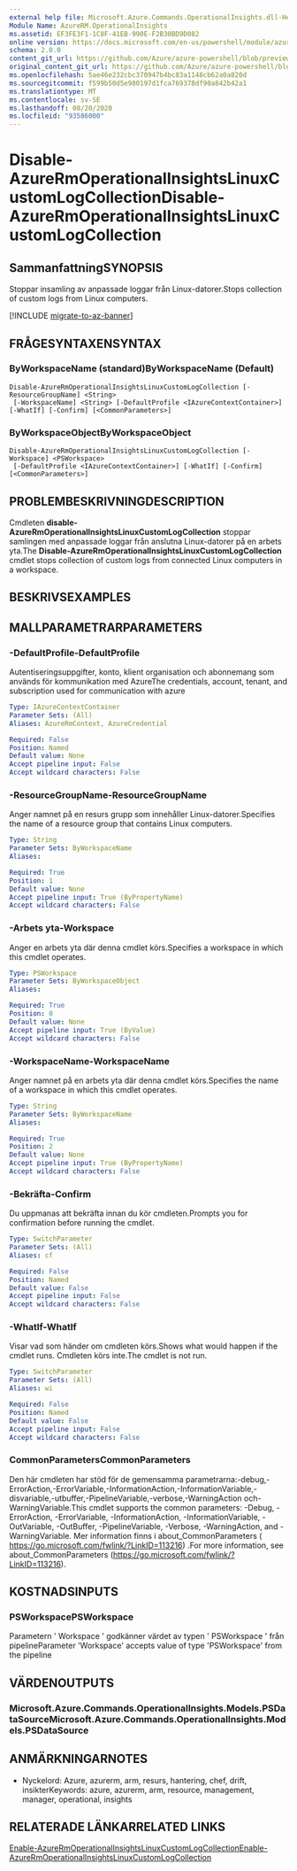 ```yaml
---
external help file: Microsoft.Azure.Commands.OperationalInsights.dll-Help.xml
Module Name: AzureRM.OperationalInsights
ms.assetid: EF3FE3F1-1C8F-41EB-990E-F2B30BD9D082
online version: https://docs.microsoft.com/en-us/powershell/module/azurerm.operationalinsights/disable-azurermoperationalinsightslinuxcustomlogcollection
schema: 2.0.0
content_git_url: https://github.com/Azure/azure-powershell/blob/preview/src/ResourceManager/OperationalInsights/Commands.OperationalInsights/help/Disable-AzureRmOperationalInsightsLinuxCustomLogCollection.md
original_content_git_url: https://github.com/Azure/azure-powershell/blob/preview/src/ResourceManager/OperationalInsights/Commands.OperationalInsights/help/Disable-AzureRmOperationalInsightsLinuxCustomLogCollection.md
ms.openlocfilehash: 5ae46e232cbc370947b4bc83a1148cb62a0a820d
ms.sourcegitcommit: f599b50d5e980197d1fca769378df90a842b42a1
ms.translationtype: MT
ms.contentlocale: sv-SE
ms.lasthandoff: 08/20/2020
ms.locfileid: "93586000"
---
```

# <span data-ttu-id="18d31-101">Disable-AzureRmOperationalInsightsLinuxCustomLogCollection</span><span class="sxs-lookup"><span data-stu-id="18d31-101">Disable-AzureRmOperationalInsightsLinuxCustomLogCollection</span></span>

## <span data-ttu-id="18d31-102">Sammanfattning</span><span class="sxs-lookup"><span data-stu-id="18d31-102">SYNOPSIS</span></span>
<span data-ttu-id="18d31-103">Stoppar insamling av anpassade loggar från Linux-datorer.</span><span class="sxs-lookup"><span data-stu-id="18d31-103">Stops collection of custom logs from Linux computers.</span></span>

[!INCLUDE [migrate-to-az-banner](../../includes/migrate-to-az-banner.md)]

## <span data-ttu-id="18d31-104">FRÅGESYNTAXEN</span><span class="sxs-lookup"><span data-stu-id="18d31-104">SYNTAX</span></span>

### <span data-ttu-id="18d31-105">ByWorkspaceName (standard)</span><span class="sxs-lookup"><span data-stu-id="18d31-105">ByWorkspaceName (Default)</span></span>
```
Disable-AzureRmOperationalInsightsLinuxCustomLogCollection [-ResourceGroupName] <String>
 [-WorkspaceName] <String> [-DefaultProfile <IAzureContextContainer>] [-WhatIf] [-Confirm] [<CommonParameters>]
```

### <span data-ttu-id="18d31-106">ByWorkspaceObject</span><span class="sxs-lookup"><span data-stu-id="18d31-106">ByWorkspaceObject</span></span>
```
Disable-AzureRmOperationalInsightsLinuxCustomLogCollection [-Workspace] <PSWorkspace>
 [-DefaultProfile <IAzureContextContainer>] [-WhatIf] [-Confirm] [<CommonParameters>]
```

## <span data-ttu-id="18d31-107">PROBLEMBESKRIVNING</span><span class="sxs-lookup"><span data-stu-id="18d31-107">DESCRIPTION</span></span>
<span data-ttu-id="18d31-108">Cmdleten **disable-AzureRmOperationalInsightsLinuxCustomLogCollection** stoppar samlingen med anpassade loggar från anslutna Linux-datorer på en arbets yta.</span><span class="sxs-lookup"><span data-stu-id="18d31-108">The **Disable-AzureRmOperationalInsightsLinuxCustomLogCollection** cmdlet stops collection of custom logs from connected Linux computers in a workspace.</span></span>

## <span data-ttu-id="18d31-109">BESKRIVS</span><span class="sxs-lookup"><span data-stu-id="18d31-109">EXAMPLES</span></span>

## <span data-ttu-id="18d31-110">MALLPARAMETRAR</span><span class="sxs-lookup"><span data-stu-id="18d31-110">PARAMETERS</span></span>

### <span data-ttu-id="18d31-111">-DefaultProfile</span><span class="sxs-lookup"><span data-stu-id="18d31-111">-DefaultProfile</span></span>
<span data-ttu-id="18d31-112">Autentiseringsuppgifter, konto, klient organisation och abonnemang som används för kommunikation med Azure</span><span class="sxs-lookup"><span data-stu-id="18d31-112">The credentials, account, tenant, and subscription used for communication with azure</span></span>

```yaml
Type: IAzureContextContainer
Parameter Sets: (All)
Aliases: AzureRmContext, AzureCredential

Required: False
Position: Named
Default value: None
Accept pipeline input: False
Accept wildcard characters: False
```

### <span data-ttu-id="18d31-113">-ResourceGroupName</span><span class="sxs-lookup"><span data-stu-id="18d31-113">-ResourceGroupName</span></span>
<span data-ttu-id="18d31-114">Anger namnet på en resurs grupp som innehåller Linux-datorer.</span><span class="sxs-lookup"><span data-stu-id="18d31-114">Specifies the name of a resource group that contains Linux computers.</span></span>

```yaml
Type: String
Parameter Sets: ByWorkspaceName
Aliases: 

Required: True
Position: 1
Default value: None
Accept pipeline input: True (ByPropertyName)
Accept wildcard characters: False
```

### <span data-ttu-id="18d31-115">-Arbets yta</span><span class="sxs-lookup"><span data-stu-id="18d31-115">-Workspace</span></span>
<span data-ttu-id="18d31-116">Anger en arbets yta där denna cmdlet körs.</span><span class="sxs-lookup"><span data-stu-id="18d31-116">Specifies a workspace in which this cmdlet operates.</span></span>

```yaml
Type: PSWorkspace
Parameter Sets: ByWorkspaceObject
Aliases: 

Required: True
Position: 0
Default value: None
Accept pipeline input: True (ByValue)
Accept wildcard characters: False
```

### <span data-ttu-id="18d31-117">-WorkspaceName</span><span class="sxs-lookup"><span data-stu-id="18d31-117">-WorkspaceName</span></span>
<span data-ttu-id="18d31-118">Anger namnet på en arbets yta där denna cmdlet körs.</span><span class="sxs-lookup"><span data-stu-id="18d31-118">Specifies the name of a workspace in which this cmdlet operates.</span></span>

```yaml
Type: String
Parameter Sets: ByWorkspaceName
Aliases: 

Required: True
Position: 2
Default value: None
Accept pipeline input: True (ByPropertyName)
Accept wildcard characters: False
```

### <span data-ttu-id="18d31-119">-Bekräfta</span><span class="sxs-lookup"><span data-stu-id="18d31-119">-Confirm</span></span>
<span data-ttu-id="18d31-120">Du uppmanas att bekräfta innan du kör cmdleten.</span><span class="sxs-lookup"><span data-stu-id="18d31-120">Prompts you for confirmation before running the cmdlet.</span></span>

```yaml
Type: SwitchParameter
Parameter Sets: (All)
Aliases: cf

Required: False
Position: Named
Default value: False
Accept pipeline input: False
Accept wildcard characters: False
```

### <span data-ttu-id="18d31-121">-WhatIf</span><span class="sxs-lookup"><span data-stu-id="18d31-121">-WhatIf</span></span>
<span data-ttu-id="18d31-122">Visar vad som händer om cmdleten körs.</span><span class="sxs-lookup"><span data-stu-id="18d31-122">Shows what would happen if the cmdlet runs.</span></span>
<span data-ttu-id="18d31-123">Cmdleten körs inte.</span><span class="sxs-lookup"><span data-stu-id="18d31-123">The cmdlet is not run.</span></span>

```yaml
Type: SwitchParameter
Parameter Sets: (All)
Aliases: wi

Required: False
Position: Named
Default value: False
Accept pipeline input: False
Accept wildcard characters: False
```

### <span data-ttu-id="18d31-124">CommonParameters</span><span class="sxs-lookup"><span data-stu-id="18d31-124">CommonParameters</span></span>
<span data-ttu-id="18d31-125">Den här cmdleten har stöd för de gemensamma parametrarna:-debug,-ErrorAction,-ErrorVariable,-InformationAction,-InformationVariable,-disvariable,-utbuffer,-PipelineVariable,-verbose,-WarningAction och-WarningVariable.</span><span class="sxs-lookup"><span data-stu-id="18d31-125">This cmdlet supports the common parameters: -Debug, -ErrorAction, -ErrorVariable, -InformationAction, -InformationVariable, -OutVariable, -OutBuffer, -PipelineVariable, -Verbose, -WarningAction, and -WarningVariable.</span></span> <span data-ttu-id="18d31-126">Mer information finns i about_CommonParameters ( https://go.microsoft.com/fwlink/?LinkID=113216) .</span><span class="sxs-lookup"><span data-stu-id="18d31-126">For more information, see about_CommonParameters (https://go.microsoft.com/fwlink/?LinkID=113216).</span></span>

## <span data-ttu-id="18d31-127">KOSTNADS</span><span class="sxs-lookup"><span data-stu-id="18d31-127">INPUTS</span></span>

### <span data-ttu-id="18d31-128">PSWorkspace</span><span class="sxs-lookup"><span data-stu-id="18d31-128">PSWorkspace</span></span>
<span data-ttu-id="18d31-129">Parametern ' Workspace ' godkänner värdet av typen ' PSWorkspace ' från pipeline</span><span class="sxs-lookup"><span data-stu-id="18d31-129">Parameter 'Workspace' accepts value of type 'PSWorkspace' from the pipeline</span></span>

## <span data-ttu-id="18d31-130">VÄRDEN</span><span class="sxs-lookup"><span data-stu-id="18d31-130">OUTPUTS</span></span>

### <span data-ttu-id="18d31-131">Microsoft.Azure.Commands.OperationalInsights.Models.PSDataSource</span><span class="sxs-lookup"><span data-stu-id="18d31-131">Microsoft.Azure.Commands.OperationalInsights.Models.PSDataSource</span></span>

## <span data-ttu-id="18d31-132">ANMÄRKNINGAR</span><span class="sxs-lookup"><span data-stu-id="18d31-132">NOTES</span></span>
* <span data-ttu-id="18d31-133">Nyckelord: Azure, azurerm, arm, resurs, hantering, chef, drift, insikter</span><span class="sxs-lookup"><span data-stu-id="18d31-133">Keywords: azure, azurerm, arm, resource, management, manager, operational, insights</span></span>

## <span data-ttu-id="18d31-134">RELATERADE LÄNKAR</span><span class="sxs-lookup"><span data-stu-id="18d31-134">RELATED LINKS</span></span>

[<span data-ttu-id="18d31-135">Enable-AzureRmOperationalInsightsLinuxCustomLogCollection</span><span class="sxs-lookup"><span data-stu-id="18d31-135">Enable-AzureRmOperationalInsightsLinuxCustomLogCollection</span></span>](./Enable-AzureRmOperationalInsightsLinuxCustomLogCollection.md)


